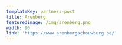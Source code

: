 ```yaml
---
templateKey: partners-post
title: Arenberg
featuredimage: /img/arenberg.png
width: 90
link: 'https://www.arenbergschouwburg.be/'
---
```

